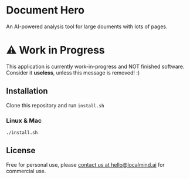 # Document Hero
An AI-powered analysis tool for large douments with lots of pages. 
# ⚠️ Work in Progress 
This application is currently work-in-progress and NOT finished software. Consider it **useless**, unless this message is removed! :)
## Installation
Clone this repository and run `install.sh`
### Linux & Mac
`./install.sh`
## License
Free for personal use, please [contact us at hello@localmind.ai](mailto:hello@localmind.ai?subject=Document%20Hero%20Commercial%20Use&body=Hello,%0A%0AI'd%20like%20to%20know%20more%20about%20the%20pricing%20and%20conditions%20for%20commercial%20use.%20%0A) for commercial use.
